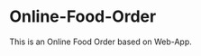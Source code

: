 # Online-Food-Order

This is an Online Food Order based on Web-App.

















































































































































































































































































































